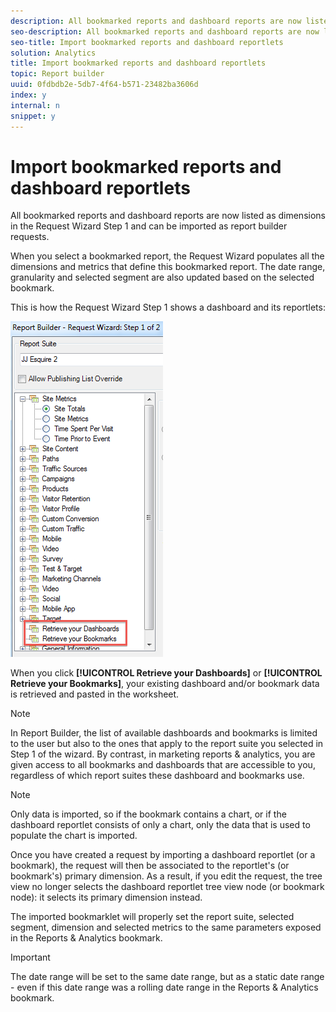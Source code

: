 ```yaml
---
description: All bookmarked reports and dashboard reports are now listed as dimensions in the Request Wizard Step 1 and can be imported as report builder requests.
seo-description: All bookmarked reports and dashboard reports are now listed as dimensions in the Request Wizard Step 1 and can be imported as report builder requests.
seo-title: Import bookmarked reports and dashboard reportlets
solution: Analytics
title: Import bookmarked reports and dashboard reportlets
topic: Report builder
uuid: 0fdbdb2e-5db7-4f64-b571-23482ba3606d
index: y
internal: n
snippet: y
---
```


# Import bookmarked reports and dashboard reportlets

All bookmarked reports and dashboard reports are now listed as dimensions in the Request Wizard Step 1 and can be imported as report builder requests.

When you select a bookmarked report, the Request Wizard populates all the dimensions and metrics that define this bookmarked report. The date range, granularity and selected segment are also updated based on the selected bookmark.

This is how the Request Wizard Step 1 shows a dashboard and its reportlets:

![](assets/import_dashboard_reportlet.png)

When you click **[!UICONTROL Retrieve your Dashboards]** or **[!UICONTROL Retrieve your Bookmarks]**, your existing dashboard and/or bookmark data is retrieved and pasted in the worksheet.

>[!NOTE]
>
>In Report Builder, the list of available dashboards and bookmarks is limited to the user but also to the ones that apply to the report suite you selected in Step 1 of the wizard. By contrast, in marketing reports & analytics, you are given access to all bookmarks and dashboards that are accessible to you, regardless of which report suites these dashboard and bookmarks use.

>[!NOTE]
>
>Only data is imported, so if the bookmark contains a chart, or if the dashboard reportlet consists of only a chart, only the data that is used to populate the chart is imported.

Once you have created a request by importing a dashboard reportlet (or a bookmark), the request will then be associated to the reportlet's (or bookmark's) primary dimension. As a result, if you edit the request, the tree view no longer selects the dashboard reportlet tree view node (or bookmark node): it selects its primary dimension instead.

The imported bookmarklet will properly set the report suite, selected segment, dimension and selected metrics to the same parameters exposed in the Reports & Analytics bookmark.

>[!IMPORTANT]
>
>The date range will be set to the same date range, but as a static date range - even if this date range was a rolling date range in the Reports & Analytics bookmark.

